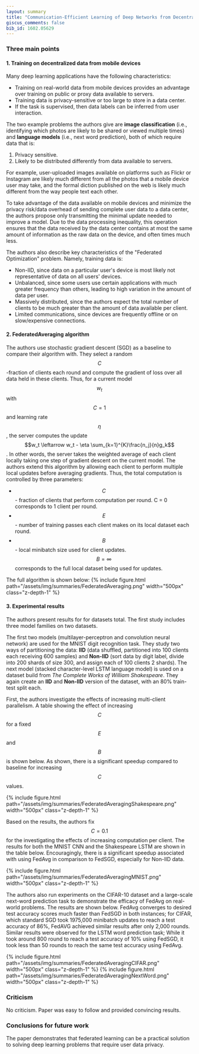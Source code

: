 ```yaml
---
layout: summary
title: "Communication-Efficient Learning of Deep Networks from Decentralized Data"
giscus_comments: false
bib_id: 1602.05629
---
```


### Three main points

#### 1. Training on decentralized data from mobile devices
Many deep learning applications have the following characteristics: 
- Training on real-world data from mobile devices provides an advantage over training on public or proxy data available to servers.
- Training data is privacy-sensitive or too large to store in a data center.
- If the task is supervised, then data labels can be inferred from user interaction.

The two example problems the authors give are __image classification__ (i.e., identifying which photos are likely to be shared or viewed multiple times) and __language models__ (i.e., next word prediction), both of which require data that is: 
1. Privacy sensitive. 
2. Likely to be distributed differently from data available to servers. 

For example, user-uploaded images available on platforms such as Flickr or Instagram are likely much different from all the photos that a mobile device user may take, and the formal diction published on the web is likely much different from the way people text each other. 

To take advantage of the data available on mobile devices and minimize the privacy risk/data overhead of sending complete user data to a data center, the authors propose only transmitting the minimal update needed to improve a model. Due to the data processing inequality, this operation ensures that the data received by the data center contains at most the same amount of information as the raw data on the device, and often times much less. 

The authors also describe key characteristics of the "Federated Optimization" problem. Namely, training data is:
- Non-IID, since data on a particular user's device is most likely not representative of data on all users' devices.
- Unbalanced, since some users use certain applications with much greater frequency than others, leading to high variation in the amount of data per user. 
- Massively distributed, since the authors expect the total number of clients to be much greater than the amount of data available per client. 
- Limited communications, since devices are frequently offline or on slow/expensive connections.

#### 2. FederatedAveraging algorithm

The authors use stochastic gradient descent (SGD) as a baseline to compare their algorithm with. They select a random $$C$$-fraction of clients each round and compute the gradient of loss over all data held in these clients. Thus, for a current model $$w_t$$ with $$C=1$$ and learning rate $$\eta$$, the server computes the update $$w_t \leftarrow w_t - \eta \sum_{k=1}^{K}\frac{n_j}{n}g_k$$. In other words, the server takes the weighted average of each client locally taking one step of gradient descent on the current model. The authors extend this algorithm by allowing each client to perform multiple local updates before averaging gradients. Thus, the total computation is controlled by three parameters: 
- $$C$$- fraction of clients that perform computation per round. C = 0 corresponds to 1 client per round.
- $$E$$- number of training passes each client makes on its local dataset each round. 
- $$B$$- local minibatch size used for client updates. $$B = \infty$$ corresponds to the full local dataset being used for updates. 

The full algorithm is shown below: 
{% include figure.html
    path="/assets/img/summaries/FederatedAveraging.png"
    width="500px"
    class="z-depth-1"
%}

#### 3. Experimental results
The authors present results for for datasets total. The first study includes three model families on two datasets. 

The first two models (multilayer-perceptron and convolution neural network) are used for the MNIST digit recognition task. They study two ways of partitioning the data: __IID__ (data shuffled, partitioned into 100 clients each receiving 600 samples) and __Non-IID__ (sort data by digit label, divide into 200 shards of size 300, and assign each of 100 clients 2 shards). The next model (stacked character-level LSTM language model) is used on a dataset build from _The Complete Works of William Shakespeare_. They again create an __IID__ and __Non-IID__ version of the dataset, with an 80% train-test split each. 

First, the authors investigate the effects of increasing multi-client parallelism. A table showing the effect of increasing $$C$$ for a fixed $$E$$ and $$B$$ is shown below. As shown, there is a significant speedup compared to baseline for increasing $$C$$ values. 

{% include figure.html
    path="/assets/img/summaries/FederatedAveragingShakespeare.png"
    width="500px"
    class="z-depth-1"
%}

Based on the results, the authors fix $$C=0.1$$ for the investigating the effects of increasing computation per client. The results for both the MNIST CNN and the Shakespeare LSTM are shown in the table below. Encouragingly, there is a significant speedup associated with using FedAvg in comparison to FedSGD, especially for Non-IID data. 

{% include figure.html
    path="/assets/img/summaries/FederatedAveragingMNIST.png"
    width="500px"
    class="z-depth-1"
%}

The authors also run experiments on the CIFAR-10 dataset and a large-scale next-word prediction task to demonstrate the efficacy of FedAvg on real-world problems. The results are shown below. FedAvg converges to desired test accuracy scores much faster than FedSGD in both instances; for CIFAR, which standard SGD took 1975,000 minibatch updates to reach a test accuracy of 86%, FedAVG achieved similar results after only 2,000 rounds. Similar results were observed for the LSTM word prediction task; While it took around 800 round to reach a test accuracy of 10% using FedSGD, it took less than 50 rounds to reach the same test accuracy using FedAvg.

{% include figure.html
    path="/assets/img/summaries/FederatedAveragingCIFAR.png"
    width="500px"
    class="z-depth-1"
%}
{% include figure.html
    path="/assets/img/summaries/FederatedAveragingNextWord.png"
    width="500px"
    class="z-depth-1"
%}

### Criticism
No criticism. Paper was easy to follow and provided convincing results.

### Conclusions for future work
The paper demonstrates that federated learning can be a practical solution to solving deep learning problems that require user data privacy.
